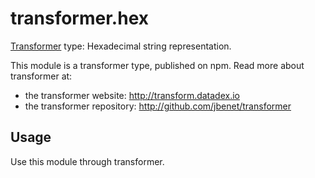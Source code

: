 # transformer.hex

[Transformer](http://github.com/jbenet/transformer) type: Hexadecimal string representation.

This module is a transformer type, published on npm. Read more about transformer at:

- the transformer website: <http://transform.datadex.io>
- the transformer repository: <http://github.com/jbenet/transformer>

## Usage

Use this module through transformer.


